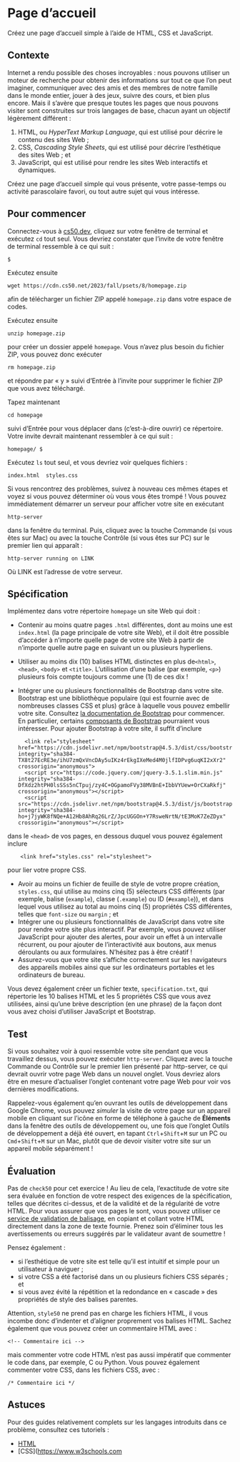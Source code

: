 # Page d’accueil

Créez une page d’accueil simple à l’aide de HTML, CSS et JavaScript.

## Contexte

Internet a rendu possible des choses incroyables : nous pouvons utiliser un moteur de recherche pour obtenir des informations sur tout ce que l’on peut imaginer, communiquer avec des amis et des membres de notre famille dans le monde entier, jouer à des jeux, suivre des cours, et bien plus encore. Mais il s’avère que presque toutes les pages que nous pouvons visiter sont construites sur trois langages de base, chacun ayant un objectif légèrement différent :

1.  HTML, ou _HyperText Markup Language_, qui est utilisé pour décrire le contenu des sites Web ;
2.  CSS, _Cascading Style Sheets_, qui est utilisé pour décrire l’esthétique des sites Web ; et
3.  JavaScript, qui est utilisé pour rendre les sites Web interactifs et dynamiques.

Créez une page d’accueil simple qui vous présente, votre passe-temps ou activité parascolaire favori, ou tout autre sujet qui vous intéresse.

## Pour commencer

Connectez-vous à [cs50.dev](https://cs50.dev/), cliquez sur votre fenêtre de terminal et exécutez `cd` tout seul. Vous devriez constater que l’invite de votre fenêtre de terminal ressemble à ce qui suit :

    $

Exécutez ensuite

    wget https://cdn.cs50.net/2023/fall/psets/8/homepage.zip

afin de télécharger un fichier ZIP appelé `homepage.zip` dans votre espace de codes.

Exécutez ensuite

    unzip homepage.zip

pour créer un dossier appelé `homepage`. Vous n’avez plus besoin du fichier ZIP, vous pouvez donc exécuter

    rm homepage.zip

et répondre par « y » suivi d’Entrée à l’invite pour supprimer le fichier ZIP que vous avez téléchargé.

Tapez maintenant

    cd homepage

suivi d’Entrée pour vous déplacer dans (c’est-à-dire ouvrir) ce répertoire. Votre invite devrait maintenant ressembler à ce qui suit :

    homepage/ $

Exécutez `ls` tout seul, et vous devriez voir quelques fichiers :

    index.html  styles.css

Si vous rencontrez des problèmes, suivez à nouveau ces mêmes étapes et voyez si vous pouvez déterminer où vous vous êtes trompé ! Vous pouvez immédiatement démarrer un serveur pour afficher votre site en exécutant

    http-server

dans la fenêtre du terminal. Puis, cliquez avec la touche Commande (si vous êtes sur Mac) ou avec la touche Contrôle (si vous êtes sur PC) sur le premier lien qui apparaît :

    http-server running on LINK

Où LINK est l’adresse de votre serveur.

## Spécification

Implémentez dans votre répertoire `homepage` un site Web qui doit :

- Contenir au moins quatre pages `.html` différentes, dont au moins une est `index.html` (la page principale de votre site Web), et il doit être possible d’accéder à n’importe quelle page de votre site Web à partir de n’importe quelle autre page en suivant un ou plusieurs hyperliens.
- Utiliser au moins dix (10) balises HTML distinctes en plus de`<html>`, `<head>`, `<body>` et `<title>`. L’utilisation d’une balise (par exemple, `<p>`) plusieurs fois compte toujours comme une (1) de ces dix !
- Intégrer une ou plusieurs fonctionnalités de Bootstrap dans votre site. Bootstrap est une bibliothèque populaire (qui est fournie avec de nombreuses classes CSS et plus) grâce à laquelle vous pouvez embellir votre site. Consultez [la documentation de Bootstrap](https://getbootstrap.com/docs/5.2/) pour commencer. En particulier, certains [composants de Bootstrap](https://getbootstrap.com/docs/5.2/components/) pourraient vous intéresser. Pour ajouter Bootstrap à votre site, il suffit d’inclure

        <link rel="stylesheet" href="https://cdn.jsdelivr.net/npm/bootstrap@4.5.3/dist/css/bootstrap.min.css" integrity="sha384-TX8t27EcRE3e/ihU7zmQxVncDAy5uIKz4rEkgIXeMed4M0jlfIDPvg6uqKI2xXr2" crossorigin="anonymous">
        <script src="https://code.jquery.com/jquery-3.5.1.slim.min.js" integrity="sha384-DfXdz2htPH0lsSSs5nCTpuj/zy4C+OGpamoFVy38MVBnE+IbbVYUew+OrCXaRkfj" crossorigin="anonymous"></script>
        <script src="https://cdn.jsdelivr.net/npm/bootstrap@4.5.3/dist/js/bootstrap.bundle.min.js" integrity="sha384-ho+j7jyWK8fNQe+A12Hb8AhRq26LrZ/JpcUGGOn+Y7RsweNrtN/tE3MoK7ZeZDyx" crossorigin="anonymous"></script>

dans le `<head>` de vos pages, en dessous duquel vous pouvez également inclure

        <link href="styles.css" rel="stylesheet">

pour lier votre propre CSS.

- Avoir au moins un fichier de feuille de style de votre propre création, `styles.css`, qui utilise au moins cinq (5) sélecteurs CSS différents (par exemple, balise (`example`), classe (`.example`) ou ID (`#example`)), et dans lequel vous utilisez au total au moins cinq (5) propriétés CSS différentes, telles que `font-size` ou `margin` ; et
- Intégrer une ou plusieurs fonctionnalités de JavaScript dans votre site pour rendre votre site plus interactif. Par exemple, vous pouvez utiliser JavaScript pour ajouter des alertes, pour avoir un effet à un intervalle récurrent, ou pour ajouter de l’interactivité aux boutons, aux menus déroulants ou aux formulaires. N’hésitez pas à être créatif !
- Assurez-vous que votre site s’affiche correctement sur les navigateurs des appareils mobiles ainsi que sur les ordinateurs portables et les ordinateurs de bureau.

Vous devez également créer un fichier texte, `specification.txt`, qui répertorie les 10 balises HTML et les 5 propriétés CSS que vous avez utilisées, ainsi qu’une brève description (en une phrase) de la façon dont vous avez choisi d’utiliser JavaScript et Bootstrap.

## Test

Si vous souhaitez voir à quoi ressemble votre site pendant que vous travaillez dessus, vous pouvez exécuter `http-server`. Cliquez avec la touche Commande ou Contrôle sur le premier lien présenté par http-server, ce qui devrait ouvrir votre page Web dans un nouvel onglet. Vous devriez alors être en mesure d’actualiser l’onglet contenant votre page Web pour voir vos dernières modifications.

Rappelez-vous également qu’en ouvrant les outils de développement dans Google Chrome, vous pouvez _simuler_ la visite de votre page sur un appareil mobile en cliquant sur l’icône en forme de téléphone à gauche de **Éléments** dans la fenêtre des outils de développement ou, une fois que l’onglet Outils de développement a déjà été ouvert, en tapant `Ctrl`+`Shift`+`M` sur un PC ou `Cmd`+`Shift`+`M` sur un Mac, plutôt que de devoir visiter votre site sur un appareil mobile séparément !

## Évaluation

Pas de `check50` pour cet exercice ! Au lieu de cela, l’exactitude de votre site sera évaluée en fonction de votre respect des exigences de la spécification, telles que décrites ci-dessus, et de la validité et de la régularité de votre HTML. Pour vous assurer que vos pages le sont, vous pouvez utiliser ce [service de validation de balisage](https://validator.w3.org/#validate_by_input), en copiant et collant votre HTML directement dans la zone de texte fournie. Prenez soin d’éliminer tous les avertissements ou erreurs suggérés par le validateur avant de soumettre !

Pensez également :

- si l’esthétique de votre site est telle qu’il est intuitif et simple pour un utilisateur à naviguer ;
- si votre CSS a été factorisé dans un ou plusieurs fichiers CSS séparés ; et
- si vous avez évité la répétition et la redondance en « cascade » des propriétés de style des balises parentes.

Attention, `style50` ne prend pas en charge les fichiers HTML, il vous incombe donc d’indenter et d’aligner proprement vos balises HTML. Sachez également que vous pouvez créer un commentaire HTML avec :

    <!-- Commentaire ici -->

mais commenter votre code HTML n’est pas aussi impératif que commenter le code dans, par exemple, C ou Python. Vous pouvez également commenter votre CSS, dans les fichiers CSS, avec :

    /* Commentaire ici */

## Astuces

Pour des guides relativement complets sur les langages introduits dans ce problème, consultez ces tutoriels :

- [HTML](https://www.w3schools.com/html/)
- [CSS](https://www.w3schools.com
